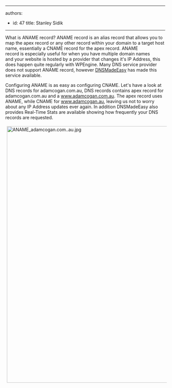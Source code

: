 

---
authors:
  - id: 47
    title: Stanley Sidik
---




<span class='intro'> What is ANAME record? ANAME record is an alias record that allows you to map the apex record or any other record within your domain to a target host name, essentially a CNAME record for the apex record. ANAME record&#160;is&#160;especially useful&#160;for when you have multiple domain names and&#160;your website is hosted by a provider that&#160;changes it's IP Address, this does happen quite regularly with WPEngine. Many DNS service provider does not support ANAME record, however <a href="http&#58;//dnsmadeeasy.com/">DNSMadeEasy</a> has made this service available. </span>

<p>​Configuring ANAME is as easy as configuring CNAME. Let's have a look at DNS records for adamcogan.com.au, DNS records contains apex record for adamcogan.com.au and a <a href="http&#58;//www.adamcogan.com.au/">www.adamcogan.com.au</a>. The apex record uses ANAME, while CNAME for <a href="http&#58;//www.adamcogan.au/">www.adamcogan.au</a>, leaving us not to worry about any IP Address updates ever again. In addition DNSMadeEasy also provides&#160;Real-Time Stats are available showing how frequently your DNS records are requested. </p><p><img alt="ANAME_adamcogan.com..au.jpg" src="/SiteAssets/do-you-use-aname-record/ANAME_adamcogan.com..au.jpg" style="margin&#58;5px;width&#58;808px;" />&#160;</p>


